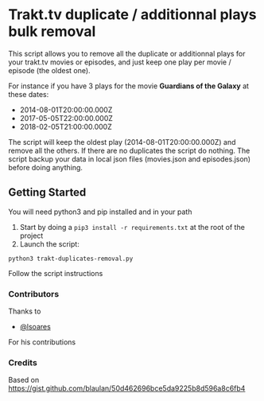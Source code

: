 Trakt.tv duplicate / additionnal plays bulk removal  
===========  
This script allows you to remove all the duplicate or additionnal plays for your trakt.tv movies or episodes, and just keep one play per movie / episode (the oldest one).

For instance if you have 3 plays for the movie **Guardians of the Galaxy** at these dates:

- 2014-08-01T20:00:00.000Z
- 2017-05-05T22:00:00.000Z
- 2018-02-05T21:00:00.000Z

The script will keep the oldest play (2014-08-01T20:00:00.000Z) and remove all the others.
If there are no duplicates the script do nothing.
The script backup your data in local json files (movies.json and episodes.json) before doing anything.

## Getting Started

You will need python3 and pip installed and in your path

1. Start by doing a `pip3 install -r requirements.txt` at the root of the project
2. Launch the script:

```shell
python3 trakt-duplicates-removal.py
```

Follow the script instructions

### Contributors

Thanks to 
- [@lsoares](https://www.github.com/lsoares)

For his contributions

### Credits

Based on https://gist.github.com/blaulan/50d462696bce5da9225b8d596a8c6fb4

